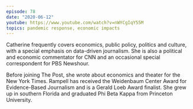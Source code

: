 ```yaml
---
episode: 78
date: "2020-06-12"
youtube: https://www.youtube.com/watch?v=nWYCgIqY55M
topics: pandemic response, economic impacts
---
```


Catherine frequently covers economics, public policy, politics and culture,
with a special emphasis on data-driven journalism. She is also a political and
economic commentator for CNN and an occasional special correspondent for PBS
Newshour.

Before joining The Post, she wrote about economics and theater for the New York
Times. Rampell has received the Weidenbaum Center Award for Evidence-Based
Journalism and is a Gerald Loeb Award finalist. She grew up in southern Florida
and graduated Phi Beta Kappa from Princeton University.
